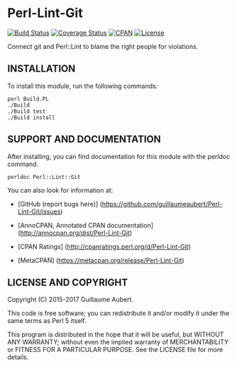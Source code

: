 Perl-Lint-Git
===============

[![Build Status](https://travis-ci.org/guillaumeaubert/Perl-Lint-Git.svg?branch=master)](https://travis-ci.org/guillaumeaubert/Perl-Lint-Git)
[![Coverage Status](https://coveralls.io/repos/guillaumeaubert/Perl-Lint-Git/badge.svg?branch=master)](https://coveralls.io/r/guillaumeaubert/Perl-Lint-Git?branch=master)
[![CPAN](https://img.shields.io/cpan/v/Perl-Lint-Git.svg)](https://metacpan.org/release/Perl-Lint-Git)
[![License](https://img.shields.io/badge/license-Perl%205-blue.svg)](http://dev.perl.org/licenses/)

Connect git and Perl::Lint to blame the right people for violations.


INSTALLATION
------------

To install this module, run the following commands:

	perl Build.PL
	./Build
	./Build test
	./Build install


SUPPORT AND DOCUMENTATION
-------------------------

After installing, you can find documentation for this module with the
perldoc command.

	perldoc Perl::Lint::Git


You can also look for information at:

 * [GitHub (report bugs here)]
   (https://github.com/guillaumeaubert/Perl-Lint-Git/issues)

 * [AnnoCPAN, Annotated CPAN documentation]
   (http://annocpan.org/dist/Perl-Lint-Git)

 * [CPAN Ratings]
   (http://cpanratings.perl.org/d/Perl-Lint-Git)

 * [MetaCPAN]
   (https://metacpan.org/release/Perl-Lint-Git)


LICENSE AND COPYRIGHT
---------------------

Copyright (C) 2015-2017 Guillaume Aubert.

This code is free software; you can redistribute it and/or modify it under the
same terms as Perl 5 itself.

This program is distributed in the hope that it will be useful, but WITHOUT ANY
WARRANTY; without even the implied warranty of MERCHANTABILITY or FITNESS FOR A
PARTICULAR PURPOSE. See the LICENSE file for more details.
